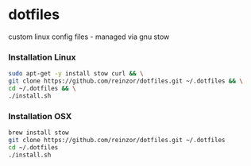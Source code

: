 # dotfiles
custom linux config files - managed via gnu stow

### Installation Linux
```sh
sudo apt-get -y install stow curl && \
git clone https://github.com/reinzor/dotfiles.git ~/.dotfiles && \
cd ~/.dotfiles && \
./install.sh
```

### Installation OSX
```sh
brew install stow
git clone https://github.com/reinzor/dotfiles.git ~/.dotfiles
cd ~/.dotfiles
./install.sh
```
